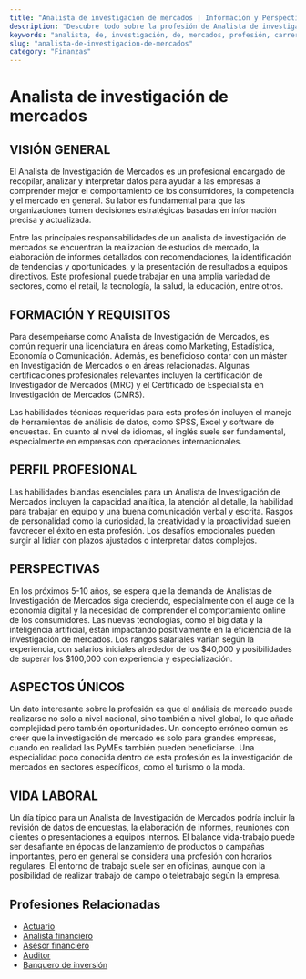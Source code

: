```yaml
---
title: "Analista de investigación de mercados | Información y Perspectivas"
description: "Descubre todo sobre la profesión de Analista de investigación de mercados, incluyendo responsabilidades, requisitos y oportunidades."
keywords: "analista, de, investigación, de, mercados, profesión, carrera, trabajo, empleo"
slug: "analista-de-investigacion-de-mercados"
category: "Finanzas"
---
```


# Analista de investigación de mercados

## VISIÓN GENERAL

El Analista de Investigación de Mercados es un profesional encargado de recopilar, analizar y interpretar datos para ayudar a las empresas a comprender mejor el comportamiento de los consumidores, la competencia y el mercado en general. Su labor es fundamental para que las organizaciones tomen decisiones estratégicas basadas en información precisa y actualizada. 

Entre las principales responsabilidades de un analista de investigación de mercados se encuentran la realización de estudios de mercado, la elaboración de informes detallados con recomendaciones, la identificación de tendencias y oportunidades, y la presentación de resultados a equipos directivos. Este profesional puede trabajar en una amplia variedad de sectores, como el retail, la tecnología, la salud, la educación, entre otros.

## FORMACIÓN Y REQUISITOS

Para desempeñarse como Analista de Investigación de Mercados, es común requerir una licenciatura en áreas como Marketing, Estadística, Economía o Comunicación. Además, es beneficioso contar con un máster en Investigación de Mercados o en áreas relacionadas. Algunas certificaciones profesionales relevantes incluyen la certificación de Investigador de Mercados (MRC) y el Certificado de Especialista en Investigación de Mercados (CMRS).

Las habilidades técnicas requeridas para esta profesión incluyen el manejo de herramientas de análisis de datos, como SPSS, Excel y software de encuestas. En cuanto al nivel de idiomas, el inglés suele ser fundamental, especialmente en empresas con operaciones internacionales.

## PERFIL PROFESIONAL

Las habilidades blandas esenciales para un Analista de Investigación de Mercados incluyen la capacidad analítica, la atención al detalle, la habilidad para trabajar en equipo y una buena comunicación verbal y escrita. Rasgos de personalidad como la curiosidad, la creatividad y la proactividad suelen favorecer el éxito en esta profesión. Los desafíos emocionales pueden surgir al lidiar con plazos ajustados o interpretar datos complejos.

## PERSPECTIVAS

En los próximos 5-10 años, se espera que la demanda de Analistas de Investigación de Mercados siga creciendo, especialmente con el auge de la economía digital y la necesidad de comprender el comportamiento online de los consumidores. Las nuevas tecnologías, como el big data y la inteligencia artificial, están impactando positivamente en la eficiencia de la investigación de mercados. Los rangos salariales varían según la experiencia, con salarios iniciales alrededor de los $40,000 y posibilidades de superar los $100,000 con experiencia y especialización.

## ASPECTOS ÚNICOS

Un dato interesante sobre la profesión es que el análisis de mercado puede realizarse no solo a nivel nacional, sino también a nivel global, lo que añade complejidad pero también oportunidades. Un concepto erróneo común es creer que la investigación de mercado es solo para grandes empresas, cuando en realidad las PyMEs también pueden beneficiarse. Una especialidad poco conocida dentro de esta profesión es la investigación de mercados en sectores específicos, como el turismo o la moda.

## VIDA LABORAL

Un día típico para un Analista de Investigación de Mercados podría incluir la revisión de datos de encuestas, la elaboración de informes, reuniones con clientes o presentaciones a equipos internos. El balance vida-trabajo puede ser desafiante en épocas de lanzamiento de productos o campañas importantes, pero en general se considera una profesión con horarios regulares. El entorno de trabajo suele ser en oficinas, aunque con la posibilidad de realizar trabajo de campo o teletrabajo según la empresa.
## Profesiones Relacionadas

- [Actuario](/profesiones/actuario/)
- [Analista financiero](/profesiones/analista-financiero/)
- [Asesor financiero](/profesiones/asesor-financiero/)
- [Auditor](/profesiones/auditor/)
- [Banquero de inversión](/profesiones/banquero-de-inversion/)

